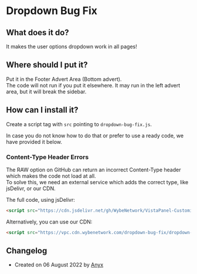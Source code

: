 # Dropdown Bug Fix  

## What does it do?  
It makes the user options dropdown work in all pages!

## Where should I put it?  
Put it in the Footer Advert Area (Bottom advert).  
The code will not run if you put it elsewhere. It may run in the left advert area, but it will break the sidebar.

## How can I install it?   
Create a script tag with `src` pointing to `dropdown-bug-fix.js`.  

In case you do not know how to do that or prefer to use a ready code, we have provided it below.

###  Content-Type Header Errors
The RAW option on GitHub can return an incorrect Content-Type header which makes the code not load at all.  
To solve this, we need an external service which adds the correct type, like jsDelivr, or our CDN.

The full code, using jsDelivr:
```html
<script src="https://cdn.jsdelivr.net/gh/WybeNetwork/VistaPanel-Customizations@2.0.2/dropdown-bug-fix/dropdown-bug-fix.js" type="text/javascript"></script>
```
Alternatively, you can use our CDN:
```html
<script src="https://vpc.cdn.wybenetwork.com/dropdown-bug-fix/dropdown-bug-fix.js" type="text/javascript"></script>
```
## Changelog
* Created on 06 August 2022 by [Anyx](https://github.com/4yx)